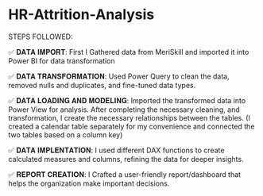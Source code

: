 # HR-Attrition-Analysis




STEPS FOLLOWED:

✅ 𝐃𝐀𝐓𝐀 𝐈𝐌𝐏𝐎𝐑𝐓:
First I Gathered data from MeriSkill and imported it into Power BI for data transformation

✅ 𝐃𝐀𝐓𝐀 𝐓𝐑𝐀𝐍𝐒𝐅𝐎𝐑𝐌𝐀𝐓𝐈𝐎𝐍:
Used Power Query to clean the data, removed nulls and duplicates, and fine-tuned data types.

✅ 𝐃𝐀𝐓𝐀 𝐋𝐎𝐀𝐃𝐈𝐍𝐆 𝐀𝐍𝐃 𝐌𝐎𝐃𝐄𝐋𝐈𝐍𝐆:
Imported the transformed data into Power View for analysis. After completing the necessary cleaning, and transformation, I create the necessary relationships between the tables. (I created a calendar table separately for my convenience and connected the two tables based on a column key)

✅ 𝐃𝐀𝐓𝐀 𝐈𝐌𝐏𝐋𝐄𝐍𝐓𝐀𝐓𝐈𝐎𝐍:
I used different DAX functions to create calculated measures and columns, refining the data for deeper insights.

✅ 𝐑𝐄𝐏𝐎𝐑𝐓 𝐂𝐑𝐄𝐀𝐓𝐈𝐎𝐍:
I Crafted a user-friendly report/dashboard that helps the organization make important decisions.

